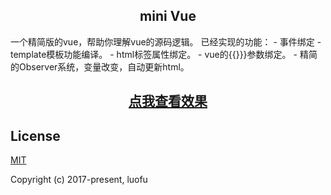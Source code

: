 

<h2 align="center">mini Vue</h2>
 一个精简版的vue，帮助你理解vue的源码逻辑。
 已经实现的功能：
 - 事件绑定
 - template模板功能编译。
 - html标签属性绑定。
 - vue的{{}}}参数绑定。
 - 精简的Observer系统，变量改变，自动更新html。
 
 <h2 align="center"><a href="https://315024900.github.io/observe/dist/">点我查看效果</a></h2>


## License

[MIT](http://opensource.org/licenses/MIT)

Copyright (c) 2017-present, luofu
